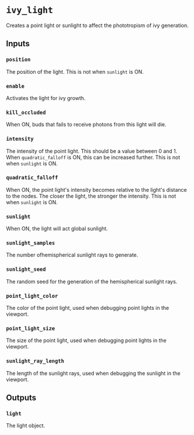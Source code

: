 # `ivy_light`

Creates a point light or sunlight to affect the phototropism of ivy generation.

## Inputs

### `position`
The position of the light. This is not when `sunlight` is ON.

### `enable`
Activates the light for ivy growth.

### `kill_occluded`
When ON, buds that fails to receive photons from this light will die.

### `intensity`
The intensity of the point light. This should be a value between 0 and 1. When `quadratic_falloff` is ON, this can be increased further. This is not when `sunlight` is ON.

### `quadratic_falloff`
When ON, the point light's intensity becomes relative to the light's distance to the nodes. The closer the light, the stronger the intensity.  This is not when `sunlight` is ON.

### `sunlight`
When ON, the light will act global sunlight. 

### `sunlight_samples`
The number ofhemispherical sunlight rays to generate.

### `sunlight_seed`
The random seed for the generation of the hemispherical sunlight rays.

### `point_light_color`
The color of the point light, used when debugging point lights in the viewport.

### `point_light_size`
The size of the point light, used when debugging point lights in the viewport.

### `sunlight_ray_length`
The length of the sunlight rays, used when debugging the sunlight in the viewport.

## Outputs

### `light`
The light object.